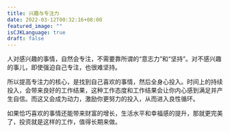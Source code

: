 ```yaml
---
title: 兴趣与专注力
date: 2022-03-12T00:32:16+08:00
featured_image: ""
isCJKLanguage: true
draft: false
---
```


人对感兴趣的事情，自然会专注，不需要靠所谓的“意志力”和“坚持”。对不感兴趣的事儿，即使强迫自己专注，也很难坚持。

所以提高专注力的核心，是找到自己喜欢的事情，然后全身心投入。时间上的持续投入，会带来良好的工作结果，这种工作态度和工作结果会让你内心感到满足并产生自信。而这又会成为动力，激励你更努力的投入，从而进入良性循环。

如果恰巧喜欢的事情还能带来财富的增长，生活水平和幸福感的提升，那就更完美了，投资就是这样的工作，值得长期来做。
